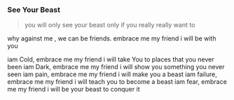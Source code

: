 ### See Your Beast

 >you will only see your beast only if you really really want to

why against me , we can be friends. embrace me my friend i will be with you

iam Cold, embrace me my friend i will take You to places that you never been
iam Dark, embrace me my friend i will show you something you never seen
iam pain, embrace me my friend i will make you a beast
iam failure, embrace me my friend i will teach you to become a beast
iam fear, embrace me my friend i will be your beast to conquer it






